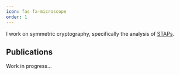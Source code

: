 ```yaml
---
icon: fas fa-microscope
order: 1
---
```


I work on symmetric cryptography, specifically the analysis of [STAPs](https://stap-zoo.com/).

## Publications 

Work in progress...
